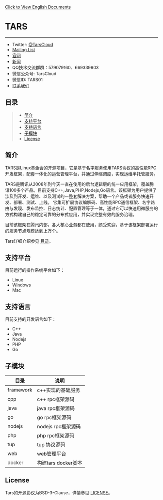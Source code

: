 [Click to View English Documents](https://tarscloud.github.io/TarsDocs_en/)

# TARS
---

- Twitter: [@TarsCloud](https://twitter.com/TarsCloud)
- [Mailing List](https://groups.google.com/g/tars-foundation-information)
- [官网](http://tarscloud.org/)
- [新闻](https://tarscloud.org/feed/newsroom)
- QQ技术交流群群：579079160、669339903
- 微信公众号: TarsCloud
- 微信ID: TARS01
- [联系我们](https://tarscloud.org/about/contacts)

## 目录

> * [简介](#chapter-1)
> * [支持平台](#chapter-2)
> * [支持语言](#chapter-3)
> * [子模块](#chapter-4)
> * [License](#chapter-5)



## 简介 <span id="chapter-1"></span>

TARS是Linux基金会的开源项目，它是基于名字服务使用TARS协议的高性能RPC开发框架，配套一体化的运营管理平台，并通过伸缩调度，实现运维半托管服务。

TARS是腾讯从2008年到今天一直在使用的后台逻辑层的统一应用框架，覆盖腾讯100多个产品。目前支持C++,Java,PHP,Nodejs,Go语言。该框架为用户提供了涉及到开发、运维、以及测试的一整套解决方案，帮助一个产品或者服务快速开发、部署、测试、上线。 它集可扩展协议编解码、高性能RPC通信框架、名字路由与发现、发布监控、日志统计、配置管理等于一体，通过它可以快速用微服务的方式构建自己的稳定可靠的分布式应用，并实现完整有效的服务治理。

目前该框架在腾讯内部，各大核心业务都在使用，颇受欢迎，基于该框架部署运行的服务节点规模达到上万个。

Tars详细介绍参见 [目录](SUMMARY.md)。

## 支持平台 <span id="chapter-2"></span>

目前运行的操作系统平台如下：

* Linux
* Windows
* Mac

## 支持语言 <span id="chapter-3"></span>

目前支持的开发语言如下：

* C++
* Java
* Nodejs
* PHP
* Go


## 子模块 <span id="chapter-4"></span>

目录             | 说明
------------------|----------------
framework         |c++实现的基础服务
cpp               |c++ rpc框架源码
java              |java rpc框架源码
go                |go rpc框架源码
nodejs            |nodejs rpc框架源码
php               |php rpc框架源码
tup               |tup 协议源码
web               |web管理平台
docker            |构建tars docker脚本

## License <span id="chapter-5"></span>

Tars的开源协议为BSD-3-Clause，详情参见 [LICENSE](LICENSE.md)。


